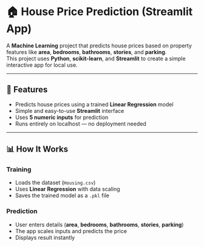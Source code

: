 # 🏠 House Price Prediction (Streamlit App)

A **Machine Learning** project that predicts house prices based on property features like **area**, **bedrooms**, **bathrooms**, **stories**, and **parking**.  
This project uses **Python**, **scikit-learn**, and **Streamlit** to create a simple interactive app for local use.

---

## 📌 Features
- Predicts house prices using a trained **Linear Regression** model
- Simple and easy-to-use **Streamlit** interface
- Uses **5 numeric inputs** for prediction
- Runs entirely on localhost — no deployment needed

---

## 📊 How It Works

### **Training**
- Loads the dataset (`Housing.csv`)
- Uses **Linear Regression** with data scaling
- Saves the trained model as a `.pkl` file

### **Prediction**
- User enters details (**area**, **bedrooms**, **bathrooms**, **stories**, **parking**)
- The app scales inputs and predicts the price
- Displays result instantly

